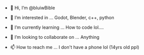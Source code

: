 - 👋 Hi, I’m @bluiwBible

- 👀 I’m interested in ...
Godot, Blender, c++, python

- 🌱 I’m currently learning ...
How to code lol....

- 💞️ I’m looking to collaborate on ...
Anything

- 📫 How to reach me ...
I don't have a phone lol (14yrs old ppl)

<!---
bluiwBible/bluiwBible is a ✨ special ✨ repository because its `README.md` (this file) appears on your GitHub profile.
You can click the Preview link to take a look at your changes.
--->
